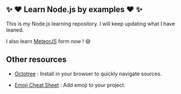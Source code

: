 ## :sparkles: :heart: Learn Node.js by examples :heart: :sparkles:

This is my Node.js learning repository. I will keep updating what I have leaned.

I also learn [MeteorJS](https://www.meteor.com/) form now ! :smile:

## Other resources

* [Octotree](https://github.com/buunguyen/octotree) : Install in your browser to quickly navigate sources.

* [Emoji Cheat Sheet](http://www.emoji-cheat-sheet.com/) : Add emoji to your project.
